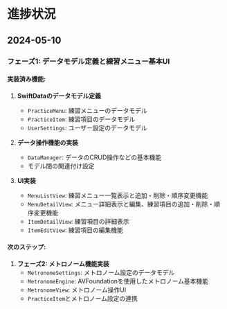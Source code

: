 # 進捗状況

## 2024-05-10

### フェーズ1: データモデル定義と練習メニュー基本UI

#### 実装済み機能:

1. **SwiftDataのデータモデル定義**
   - `PracticeMenu`: 練習メニューのデータモデル
   - `PracticeItem`: 練習項目のデータモデル
   - `UserSettings`: ユーザー設定のデータモデル

2. **データ操作機能の実装**
   - `DataManager`: データのCRUD操作などの基本機能
   - モデル間の関連付け設定

3. **UI実装**
   - `MenuListView`: 練習メニュー一覧表示と追加・削除・順序変更機能
   - `MenuDetailView`: メニュー詳細表示と編集、練習項目の追加・削除・順序変更機能
   - `ItemDetailView`: 練習項目の詳細表示
   - `ItemEditView`: 練習項目の編集機能

#### 次のステップ:

1. **フェーズ2: メトロノーム機能実装**
   - `MetronomeSettings`: メトロノーム設定のデータモデル
   - `MetronomeEngine`: AVFoundationを使用したメトロノーム基本機能
   - `MetronomeView`: メトロノーム操作UI
   - `PracticeItem`とメトロノーム設定の連携
